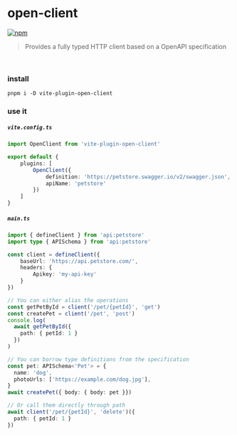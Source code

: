 # open-client

[![npm](https://img.shields.io/npm/v/vite-plugin-open-client.svg)](https://www.npmjs.com/package/vite-plugin-open-client)

> Provides a fully typed HTTP client based on a OpenAPI specification

&nbsp;

### install
```
pnpm i -D vite-plugin-open-client
```

### use it

##### `vite.config.ts`
```ts
import OpenClient from 'vite-plugin-open-client'

export default {
    plugins: [
        OpenClient({
            definition: 'https://petstore.swagger.io/v2/swagger.json',
            apiName: 'petstore'
        })
    ]
}
```

##### `main.ts`
```ts
import { defineClient } from 'api:petstore'
import type { APISchema } from 'api:petstore'

const client = defineClient({
    baseUrl: 'https://api.petstore.com/',
    headers: {
        Apikey: 'my-api-key'
    }
})

// You can either alias the operations
const getPetById = client('/pet/{petId}', 'get')
const createPet = client('/pet', 'post')
console.log(
  await getPetById({ 
    path: { petId: 1 } 
  })
)

// You can borrow type definitions from the specification
const pet: APISchema<'Pet'> = {
  name: 'dog',
  photoUrls: ['https://example.com/dog.jpg'],
}
await createPet({ body: { body: pet }})

// Or call them directly through path
await client('/pet/{petId}', 'delete')({ 
  path: { petId: 1 } 
})


```

